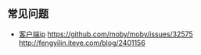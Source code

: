 ## 常见问题
- [客户端ip](https://github.com/banianhost/remux/blob/master/app/nginx.conf#L57)  https://github.com/moby/moby/issues/32575  http://fengyilin.iteye.com/blog/2401156